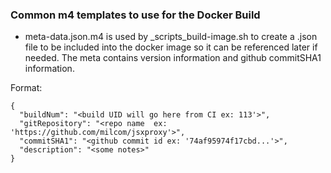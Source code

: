 ### Common m4 templates to use for the Docker Build

- meta-data.json.m4 is used by \_scripts\_build-image.sh to create a .json file
to be included into the docker image so it can be referenced later if needed.
The meta contains version information and github commitSHA1 information.

Format:
```
{
  "buildNum": "<build UID will go here from CI ex: 113'>",
  "gitRepository": "<repo name  ex: 'https://github.com/milcom/jsxproxy'>",
  "commitSHA1": "<github commit id ex: '74af95974f17cbd...'>",
  "description": "<some notes>"
}
```
